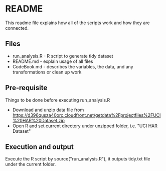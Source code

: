 README
=========

This readme file explains how all of the scripts work and how they are connected.  

Files
----


* run_analysis.R - R script to generate tidy dataset
* README.md - explain usage of all files
* CodeBook.md - describes the variables, the data, and any transformations or clean up work

Pre-requisite
-----------

Things to be done before executing run_analysis.R

* Download and unzip data file from https://d396qusza40orc.cloudfront.net/getdata%2Fprojectfiles%2FUCI%20HAR%20Dataset.zip
* Open R and set current directory under unzipped folder, i.e. "UCI HAR Dataset"

Execution and output
--------------
Execute the R script by source("run_analysis.R"), it outputs tidy.txt file under the current folder.